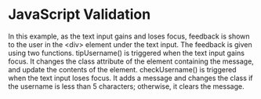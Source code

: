 # JavaScript Validation

In this example, as the text input gains and loses focus, feedback is shown to the user in the &lt;div> element under the text input. The feedback is given using two functions. tipUsername() is triggered when the text input gains focus. It changes the class attribute of the element containing the message, and update the contents of the element. checkUsername() is triggered when the text input loses focus. It adds a message and changes the class if the username is less than 5 characters; otherwise, it clears the message.

